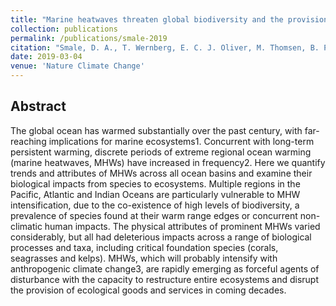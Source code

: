 ```yaml
---
title: "Marine heatwaves threaten global biodiversity and the provision of ecosystem services"
collection: publications
permalink: /publications/smale-2019
citation: "Smale, D. A., T. Wernberg, E. C. J. Oliver, M. Thomsen, B. P. Harvey, S. C. Straub, M. T. Burrows, L. V. Alexander, J. A. Benthuysen, M. G. Donat, M. Feng, A. J. Hobday, N. J. Holbrook, S. E. Perkins-Kirkpatrick, <b>H. A. Scannell</b>, A. Sen Gupta, B. Payne, and P. J. Moore (2019), Marine heatwaves threaten global biodiversity and the provision of ecosystem services, <i>Nat. Clim. Change</i>, 9: 306-312, DOI: <a href='https://doi.org/10.1038/s41558-019-0412-1' target='_blank'>10.1038/s41558-019-0412-1</a>"
date: 2019-03-04
venue: 'Nature Climate Change'
---
```



## Abstract
The global ocean has warmed substantially over the past century, with far-reaching implications for marine ecosystems1. Concurrent with long-term persistent warming, discrete periods of extreme regional ocean warming (marine heatwaves, MHWs) have increased in frequency2. Here we quantify trends and attributes of MHWs across all ocean basins and examine their biological impacts from species to ecosystems. Multiple regions in the Pacific, Atlantic and Indian Oceans are particularly vulnerable to MHW intensification, due to the co-existence of high levels of biodiversity, a prevalence of species found at their warm range edges or concurrent non-climatic human impacts. The physical attributes of prominent MHWs varied considerably, but all had deleterious impacts across a range of biological processes and taxa, including critical foundation species (corals, seagrasses and kelps). MHWs, which will probably intensify with anthropogenic climate change3, are rapidly emerging as forceful agents of disturbance with the capacity to restructure entire ecosystems and disrupt the provision of ecological goods and services in coming decades.
